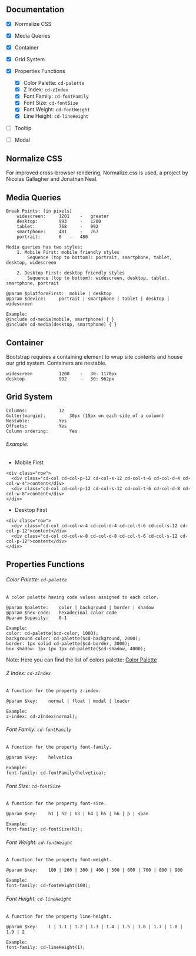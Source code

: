 ## Documentation

- [X] Normalize CSS
- [X] Media Queries
- [X] Container
- [X] Grid System
- [X] Properties Functions
	- [X] Color Palette: `cd-palette`
	- [X] Z Index: `cd-zIndex`
	- [X] Font Family: `cd-fontFamily`
	- [X] Font Size: `cd-fontSize`
	- [X] Font Weight: `cd-fontWeight`
	- [X] Line Height: `cd-lineHeight`
- [ ] Tooltip
- [ ] Modal


## Normalize CSS
For improved cross-browser rendering, Normalize.css is used, a project by Nicolas Gallagher and Jonathan Neal.


## Media Queries
```
Break Points: (in pixels)
	widescreen:		1201	- 	greater
	desktop:		993 	- 	1200
	tablet:			768 	- 	992
	smartphone:		481 	- 	767
	portrait:		0 	- 	480

Media queries has two styles:
	1. Mobile First: mobile friendly styles
		Sequence (top to bottom): portrait, smartphone, tablet, desktop, widescreen 
	
	2. Desktop First: desktop friendly styles
		Sequence (top to bottom): widescreen, desktop, tablet, smartphone, portrait

@param $platformFirst:	mobile | desktop
@param $device:		portrait | smartphone | tablet | desktop | widescreen

Example:
@include cd-media(mobile, smartphone) { }
@include cd-media(desktop, smartphone) { }
```


## Container
Bootstrap requires a containing element to wrap site contents and house our grid system. Containers are nestable.

```
widescreen			1200 	- 	30: 1170px
desktop				992 	- 	30: 962px
```


## Grid System
```
Columns: 			12
Gutter(margin): 		30px (15px on each side of a column)
Nestable: 			Yes
Offsets:			Yes
Column ordering:		Yes
```

###### Example:
- Mobile First

```
<div class="row">
  <div class="cd-col cd-col-p-12 cd-col-s-12 cd-col-t-6 cd-col-d-4 cd-col-w-4">content</div>
  <div class="cd-col cd-col-p-12 cd-col-s-12 cd-col-t-6 cd-col-d-8 cd-col-w-8">content</div>
</div>
```

- Desktop First

```
<div class="row">
  <div class="cd-col cd-col-w-4 cd-col-d-4 cd-col-t-6 cd-col-s-12 cd-col-p-12">content</div>
  <div class="cd-col cd-col-w-8 cd-col-d-8 cd-col-t-6 cd-col-s-12 cd-col-p-12">content</div>
</div>
```


## Properties Functions

###### Color Palette: `cd-palette`
```
A color palette having code values assigned to each color.

@param $palette:	color | background | border | shadow
@param $hex-code:	hexadecimal color code
@param $opacity:	0-1

Example:
color: cd-palette($cd-color, 1000);
background color: cd-palette($cd-background, 2000);
border: 1px solid cd-palette($cd-border, 3000);
box shadow: 1px 1px 1px cd-palette($cd-shadow, 4000);
```

Note: Here you can find the list of colors palette: [Color Palette](color-palette.md)

###### Z Index: `cd-zIndex`
```
A function for the property z-index.

@param $key:	normal | float | modal | loader

Example:
z-index: cd-zIndex(normal);
```

###### Font Family: `cd-fontFamily`
```
A function for the property font-family.

@param $key:	helvetica

Example:
font-family: cd-fontFamily(helvetica);
```

###### Font Size: `cd-fontSize`
```
A function for the property font-size.

@param $key:	h1 | h2 | h3 | h4 | h5 | h6 | p | span

Example:
font-family: cd-fontSize(h1);
```

###### Font Weight: `cd-fontWeight`
```
A function for the property font-weight.

@param $key:	100 | 200 | 300 | 400 | 500 | 600 | 700 | 800 | 900

Example:
font-family: cd-fontWeight(100);
```

###### Font Height: `cd-lineHeight`
```
A function for the property line-height.

@param $key:	1 | 1.1 | 1.2 | 1.3 | 1.4 | 1.5 | 1.6 | 1.7 | 1.8 | 1.9 | 2

Example:
font-family: cd-lineHeight(1);
```
